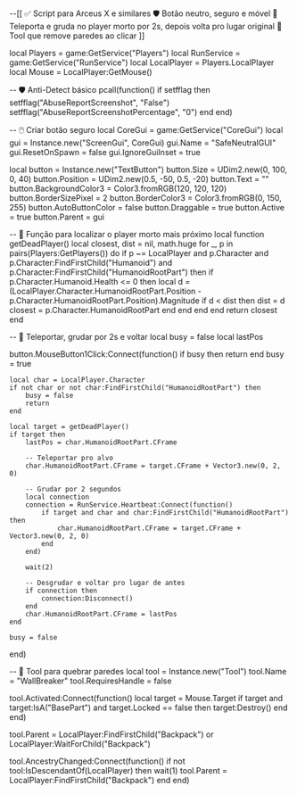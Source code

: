 --[[
✅ Script para Arceus X e similares
🛡️ Botão neutro, seguro e móvel
📌 Teleporta e gruda no player morto por 2s, depois volta pro lugar original
🧱 Tool que remove paredes ao clicar
]]

local Players = game:GetService("Players")
local RunService = game:GetService("RunService")
local LocalPlayer = Players.LocalPlayer
local Mouse = LocalPlayer:GetMouse()

-- 🛡️ Anti-Detect básico
pcall(function()
    if setfflag then
        setfflag("AbuseReportScreenshot", "False")
        setfflag("AbuseReportScreenshotPercentage", "0")
    end
end)

-- 🖱️ Criar botão seguro
local CoreGui = game:GetService("CoreGui")
local gui = Instance.new("ScreenGui", CoreGui)
gui.Name = "SafeNeutralGUI"
gui.ResetOnSpawn = false
gui.IgnoreGuiInset = true

local button = Instance.new("TextButton")
button.Size = UDim2.new(0, 100, 0, 40)
button.Position = UDim2.new(0.5, -50, 0.5, -20)
button.Text = ""
button.BackgroundColor3 = Color3.fromRGB(120, 120, 120)
button.BorderSizePixel = 2
button.BorderColor3 = Color3.fromRGB(0, 150, 255)
button.AutoButtonColor = false
button.Draggable = true
button.Active = true
button.Parent = gui

-- 👣 Função para localizar o player morto mais próximo
local function getDeadPlayer()
    local closest, dist = nil, math.huge
    for _, p in pairs(Players:GetPlayers()) do
        if p ~= LocalPlayer and p.Character and p.Character:FindFirstChild("Humanoid") and p.Character:FindFirstChild("HumanoidRootPart") then
            if p.Character.Humanoid.Health <= 0 then
                local d = (LocalPlayer.Character.HumanoidRootPart.Position - p.Character.HumanoidRootPart.Position).Magnitude
                if d < dist then
                    dist = d
                    closest = p.Character.HumanoidRootPart
                end
            end
        end
    end
    return closest
end

-- 👣 Teleportar, grudar por 2s e voltar
local busy = false
local lastPos

button.MouseButton1Click:Connect(function()
    if busy then return end
    busy = true

    local char = LocalPlayer.Character
    if not char or not char:FindFirstChild("HumanoidRootPart") then
        busy = false
        return
    end

    local target = getDeadPlayer()
    if target then
        lastPos = char.HumanoidRootPart.CFrame

        -- Teleportar pro alvo
        char.HumanoidRootPart.CFrame = target.CFrame + Vector3.new(0, 2, 0)

        -- Grudar por 2 segundos
        local connection
        connection = RunService.Heartbeat:Connect(function()
            if target and char and char:FindFirstChild("HumanoidRootPart") then
                char.HumanoidRootPart.CFrame = target.CFrame + Vector3.new(0, 2, 0)
            end
        end)

        wait(2)

        -- Desgrudar e voltar pro lugar de antes
        if connection then
            connection:Disconnect()
        end
        char.HumanoidRootPart.CFrame = lastPos
    end

    busy = false
end)

-- 🧱 Tool para quebrar paredes
local tool = Instance.new("Tool")
tool.Name = "WallBreaker"
tool.RequiresHandle = false

tool.Activated:Connect(function()
    local target = Mouse.Target
    if target and target:IsA("BasePart") and target.Locked == false then
        target:Destroy()
    end
end)

tool.Parent = LocalPlayer:FindFirstChild("Backpack") or LocalPlayer:WaitForChild("Backpack")

tool.AncestryChanged:Connect(function()
    if not tool:IsDescendantOf(LocalPlayer) then
        wait(1)
        tool.Parent = LocalPlayer:FindFirstChild("Backpack")
    end
end)
